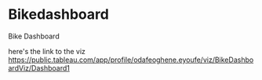 # Bikedashboard
Bike Dashboard


here's the link to the viz
https://public.tableau.com/app/profile/odafeoghene.eyoufe/viz/BikeDashboardViz/Dashboard1
